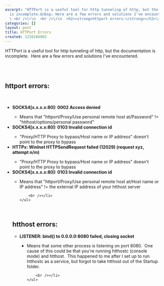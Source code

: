 ```yaml
---
excerpt: "HTTPort is a useful tool for http tunneling of http, but the documentation
  is incomplete.&nbsp; Here are a few errors and solutions I've encountered.\r\n  \r\n
  \ <br />\r\n  <br />\r\n  <h2><strong>httport errors:</strong></h2>\r\n  "
categories: []
layout: post
title: HTTPort Errors
created: 1226186902
---
```

HTTPort is a useful tool for http tunneling of http, but the documentation is incomplete.&nbsp; Here are a few errors and solutions I've encountered.
  
  <br />
  <br />
  <h2><strong>httport errors:</strong></h2>
  <br />
  <ul>
    <li><strong>SOCKS4[x.x.x.x:80]: 0002 Access denied</strong></li>
    <ul>
      <li>Means that &quot;httport/Proxy/Use personal remote host at/Password&quot; != &quot;htthost/options/personal password&quot;</li>
    </ul>
    <li><strong>SOCKS4[x.x.x.x:80]: 0103 Invalid connection id</strong></li>
    <ul>
      <li>&quot;Proxy/HTTP Proxy to bypass/Host name or IP address&quot; doesn't point to the proxy to bypass</li>
    </ul>
    <li><strong>HTTPx: WinInet HTTPSendRequest failed (12029) (request xyz, attempt n/m)</strong></li>
    <ul>
      <li>&quot;Proxy/HTTP Proxy to bypass/Host name or IP address&quot; doesn't point to the proxy to bypass</li>
    </ul>
    <li><strong>SOCKS4[x.x.x.x:80]: 0103 Invalid connection id</strong></li>
    <ul>
      <li>Means that &quot;httport/Proxy/Use personal remote host at/Host name or IP address&quot; != the external IP address of your htthost server
        
        <br /></li>
    </ul>
  </ul>
  <br />
  <h2>htthost errors:</h2>
  <ul>
    <li><strong>LISTENER: bind() to 0.0.0.0:8080 failed, closing socket</strong></li>
    <ul>
      <li>Means that some other process is listening on port 8080.&nbsp; One cause of this could be that you're running htthostc (console mode) and htthost.&nbsp; This happened to me after I set up to run htthostc as a service, but forgot to take htthost out of the Startup folder.
        
        <br /></li>
    </ul>
  </ul>
  <br />

